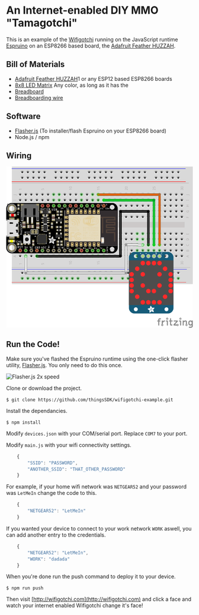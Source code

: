# An Internet-enabled DIY MMO "Tamagotchi"

This is an example of the [Wifigotchi](http://wifigotchi.com) running on the JavaScript runtime [Espruino](http://espruino.com) on an ESP8266 based board, the [Adafruit Feather HUZZAH](https://www.adafruit.com/products/2821).

## Bill of Materials

* [Adafruit Feather HUZZAH](https://www.adafruit.com/products/282)1 or any ESP12 based ESP8266 boards
* [8x8 LED Matrix](https://www.adafruit.com/products/1857) Any color, as long as it has the 
* [Breadboard](https://www.adafruit.com/products/64) 
* [Breadboarding wire](https://www.adafruit.com/products/153)

## Software

* [Flasher.js](http://forefront.io/a/introducing-flasher-js/) (To installer/flash Espruino on your ESP8266 board)
* Node.js / npm

## Wiring

![Wifigotchi wiring](images/wiring.png)

## Run the Code!

Make sure you've flashed the Espruino runtime using the one-click flasher utility, [Flasher.js](http://forefront.io/a/introducing-flasher-js/). You only need to do this once.

![Flasher.js 2x speed](http://forefront.io/attachments/flasher.js.gif)

Clone or download the project.

```
$ git clone https://github.com/thingsSDK/wifigotchi-example.git
```

Install the dependancies.

```
$ npm install
```

Modify `devices.json` with your COM/serial port. Replace `COM7` to your port.

Modify `main.js` with your wifi connectivity settings.

```javascript
    {
        "SSID": "PASSWORD",
        "ANOTHER_SSID": "THAT_OTHER_PASSWORD"
    }
```

For example, if your home wifi network was `NETGEAR52` and your password was `LetMeIn` change the code to this.

```javascript
    {
        "NETGEAR52": "LetMeIn"
    }
```

If you wanted your device to connect to your work network `WORK` aswell, you can add another entry to the credentials.

```javascript
    {
        "NETGEAR52": "LetMeIn",
        "WORK": "dadada"
    }
```

When you're done run the push command to deploy it to your device.

```
$ npm run push
```

Then visit [http://wifigotchi.com](http://wifigotchi.com) and click a face and watch your internet enabled Wifigotchi change it's face!
